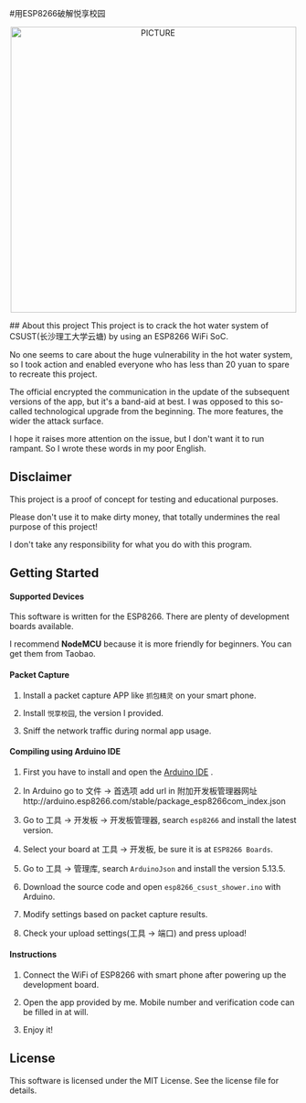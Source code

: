 #用ESP8266破解悦享校园
<p align="center"><img alt="PICTURE" src="https://i.loli.net/2019/12/28/eSGROt32XV7jciF.png" width="500"></p>
## About this project
This project is to crack the hot water system of CSUST(长沙理工大学云塘) by using an ESP8266 WiFi SoC.

No one seems to care about the huge vulnerability in the hot water system, so I took action and enabled everyone who has less than 20 yuan to spare to recreate this project.

The official encrypted the communication in the update of the subsequent versions of the app, but it's a band-aid at best. I was opposed to this so-called technological upgrade from the beginning. The more features, the wider the attack surface.

I hope it raises more attention on the issue, but I don't want it to run rampant. So I wrote these words in my poor English.

## Disclaimer
This project is a proof of concept for testing and educational purposes.

Please don't use it to make dirty money, that totally undermines the real purpose of this project!

I don't take any responsibility for what you do with this program.

## Getting Started
#### Supported Devices
This software is written for the ESP8266. There are plenty of development boards available.

I recommend **NodeMCU** because it is more friendly for beginners. You can get them from Taobao.

#### Packet Capture
1. Install a packet capture APP like `抓包精灵` on your smart phone.

2. Install `悦享校园`, the version I provided.

3. Sniff the network traffic during normal app usage.


#### Compiling using Arduino IDE
1. First you have to install and open the [Arduino IDE](https://www.arduino.cc/en/Main/Software?setlang=cn) .

2. In Arduino go to 文件 -> 首选项 add url in 附加开发板管理器网址http://arduino.esp8266.com/stable/package_esp8266com_index.json

3. Go to 工具 -> 开发板 -> 开发板管理器, search `esp8266` and install the latest version.

4. Select your board at 工具 -> 开发板, be sure it is at `ESP8266 Boards`.

5. Go to 工具 -> 管理库, search `ArduinoJson` and install the version 5.13.5.

6. Download the source code and open `esp8266_csust_shower.ino` with Arduino.

7. Modify settings based on packet capture results.

8. Check your upload settings(工具 -> 端口) and press upload!

#### Instructions
1. Connect the WiFi of ESP8266 with smart phone after powering up the development board.

2. Open the app provided by me. Mobile number and verification code can be filled in at will.

3. Enjoy it!

## License
This software is licensed under the MIT License. See the license file for details.
